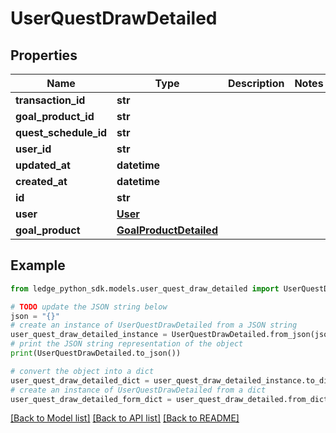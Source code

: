 # UserQuestDrawDetailed


## Properties

Name | Type | Description | Notes
------------ | ------------- | ------------- | -------------
**transaction_id** | **str** |  | 
**goal_product_id** | **str** |  | 
**quest_schedule_id** | **str** |  | 
**user_id** | **str** |  | 
**updated_at** | **datetime** |  | 
**created_at** | **datetime** |  | 
**id** | **str** |  | 
**user** | [**User**](User.md) |  | 
**goal_product** | [**GoalProductDetailed**](GoalProductDetailed.md) |  | 

## Example

```python
from ledge_python_sdk.models.user_quest_draw_detailed import UserQuestDrawDetailed

# TODO update the JSON string below
json = "{}"
# create an instance of UserQuestDrawDetailed from a JSON string
user_quest_draw_detailed_instance = UserQuestDrawDetailed.from_json(json)
# print the JSON string representation of the object
print(UserQuestDrawDetailed.to_json())

# convert the object into a dict
user_quest_draw_detailed_dict = user_quest_draw_detailed_instance.to_dict()
# create an instance of UserQuestDrawDetailed from a dict
user_quest_draw_detailed_form_dict = user_quest_draw_detailed.from_dict(user_quest_draw_detailed_dict)
```
[[Back to Model list]](../README.md#documentation-for-models) [[Back to API list]](../README.md#documentation-for-api-endpoints) [[Back to README]](../README.md)


